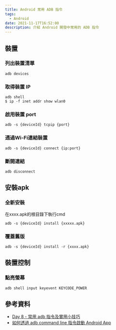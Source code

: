 ```yaml
---
title: Android 常用 ADB 指令
tags:
  - Android
date: 2021-11-17T16:52:00
description: 介紹 Android 開發中常用的 ADB 指令
---
```


## 裝置

### 列出裝置清單

```shell=
adb devices
```

### 取得裝置 IP

```shell=
adb shell
$ ip -f inet addr show wlan0
```

### 啟用裝置 port

```shell=
adb -s {deviceId} tcpip {port}
```

### 透過Wi-Fi連結裝置

```shell=
adb -s {deviceId} connect {ip:port}
```

### 斷開連結

```shell=
adb disconnect
```

## 安裝apk

### 全新安裝

在xxxx.apk的根目錄下執行cmd

```shell=
adb -s {deviceId} install {xxxxx.apk}
```

### 覆蓋舊版

```shell=
adb -s {deviceId} install -r {xxxx.apk}
```

## 裝置控制

### 點亮螢幕

```shell=
adb shell input keyevent KEYCODE_POWER
```

## 參考資料

- [Day 8 - 常用 adb 指令及實用小技巧 ](https://ithelp.ithome.com.tw/articles/10241811)
- [如何透過 adb command line 指令啟動 Android App](https://kkboxsqa.wordpress.com/2014/08/20/%E5%A6%82%E4%BD%95%E9%80%8F%E9%81%8E-adb-command-line-%E6%8C%87%E4%BB%A4%E5%95%9F%E5%8B%95-android-app/)
